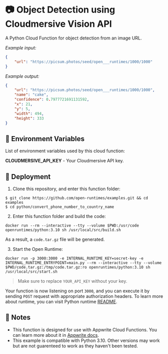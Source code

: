 # 📷 Object Detection using Cloudmersive Vision API

A Python Cloud Function for object detection from an image URL.

_Example input:_

```json
{
    "url": "https://picsum.photos/seed/open___runtimes/1000/1000"
}
```

_Example output:_


```json
{
    "url": "https://picsum.photos/seed/open___runtimes/1000/1000",
    "name": "cake",
    "confidence": 0.7977721691131592,
    "x": 21,
    "y": 5,
    "width": 494,
    "height": 333
}
```

## 📝 Environment Variables

List of environment variables used by this cloud function:

**CLOUDMERSIVE_API_KEY** - Your Cloudmersive API key.

## 🚀 Deployment

1. Clone this repository, and enter this function folder:

```
$ git clone https://github.com/open-runtimes/examples.git && cd examples
$ cd python/convert_phone_number_to_country_name
```

2. Enter this function folder and build the code:
```
docker run --rm --interactive --tty --volume $PWD:/usr/code openruntimes/python:3.10 sh /usr/local/src/build.sh
```
As a result, a `code.tar.gz` file will be generated.

3. Start the Open Runtime:
```
docker run -p 3000:3000 -e INTERNAL_RUNTIME_KEY=secret-key -e INTERNAL_RUNTIME_ENTRYPOINT=main.py --rm --interactive --tty --volume $PWD/code.tar.gz:/tmp/code.tar.gz:ro openruntimes/python:3.10 sh /usr/local/src/start.sh
```

> Make sure to replace `YOUR_API_KEY` without your key.

Your function is now listening on port `3000`, and you can execute it by sending `POST` request with appropriate authorization headers. To learn more about runtime, you can visit Python runtime [README](https://github.com/open-runtimes/open-runtimes/tree/main/runtimes/python-3.10).

## 📝 Notes
 - This function is designed for use with Appwrite Cloud Functions. You can learn more about it in [Appwrite docs](https://appwrite.io/docs/functions).
 - This example is compatible with Python 3.10. Other versions may work but are not guarenteed to work as they haven't been tested.